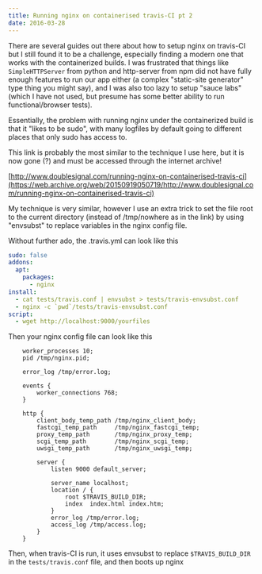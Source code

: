 ```yaml
---
title: Running nginx on containerised travis-CI pt 2
date: 2016-03-28
---
```


There are several guides out there about how to setup nginx on travis-CI
but I still found it to be a challenge, especially finding a modern one
that works with the containerized builds. I was frustrated that things
like `SimpleHTTPServer` from python and http-server from npm did not have
fully enough features to run our app either (a complex "static-site
generator" type thing you might say), and I was also too lazy to setup
"sauce labs" (which I have not used, but presume has some better ability
to run functional/browser tests).

Essentially, the problem with running nginx under the containerized
build is that it "likes to be sudo", with many logfiles by default going
to different places that only sudo has access to.

This link is probably the most similar to the technique I use here, but
it is now gone (?) and must be accessed through the internet archive!

[http://www.doublesignal.com/running-nginx-on-containerised-travis-ci](https://web.archive.org/web/20150919050719/http://www.doublesignal.com/running-nginx-on-containerised-travis-ci)

My technique is very similar, however I use an extra trick to set the
file root to the current directory (instead of /tmp/nowhere as in the
link) by using "envsubst" to replace variables in the nginx config file.

Without further ado, the .travis.yml can look like this

```yaml
sudo: false
addons:
  apt:
    packages:
      - nginx
install:
  - cat tests/travis.conf | envsubst > tests/travis-envsubst.conf
  - nginx -c `pwd`/tests/travis-envsubst.conf
script:
  - wget http://localhost:9000/yourfiles
```

Then your nginx config file can look like this

```
    worker_processes 10;
    pid /tmp/nginx.pid;

    error_log /tmp/error.log;

    events {
        worker_connections 768;
    }

    http {
        client_body_temp_path /tmp/nginx_client_body;
        fastcgi_temp_path     /tmp/nginx_fastcgi_temp;
        proxy_temp_path       /tmp/nginx_proxy_temp;
        scgi_temp_path        /tmp/nginx_scgi_temp;
        uwsgi_temp_path       /tmp/nginx_uwsgi_temp;

        server {
            listen 9000 default_server;

            server_name localhost;
            location / {
                root $TRAVIS_BUILD_DIR;
                index  index.html index.htm;
            }
            error_log /tmp/error.log;
            access_log /tmp/access.log;
        }
    }

```

Then, when travis-CI is run, it uses envsubst to replace
`$TRAVIS_BUILD_DIR` in the `tests/travis.conf` file, and then boots up
nginx
